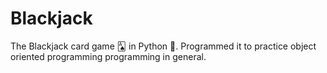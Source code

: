 # Blackjack
The Blackjack card game 🂡 in Python 🐍.
Programmed it to practice object oriented programming programming in general.
